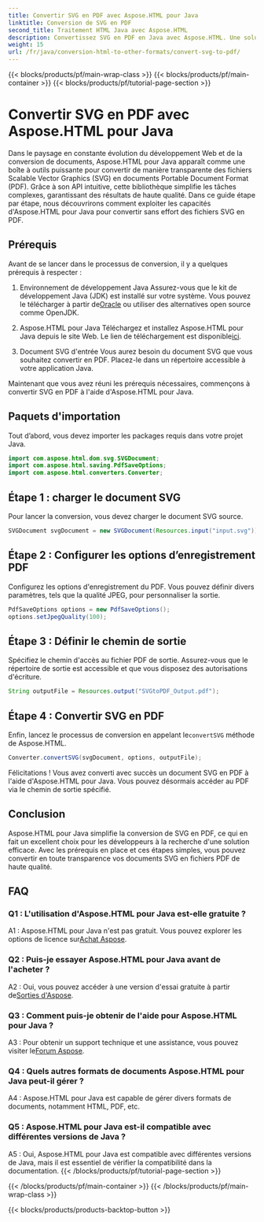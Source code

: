 ```yaml
---
title: Convertir SVG en PDF avec Aspose.HTML pour Java
linktitle: Conversion de SVG en PDF
second_title: Traitement HTML Java avec Aspose.HTML
description: Convertissez SVG en PDF en Java avec Aspose.HTML. Une solution transparente pour une conversion de documents de haute qualité.
weight: 15
url: /fr/java/conversion-html-to-other-formats/convert-svg-to-pdf/
---
```


{{< blocks/products/pf/main-wrap-class >}}
{{< blocks/products/pf/main-container >}}
{{< blocks/products/pf/tutorial-page-section >}}

# Convertir SVG en PDF avec Aspose.HTML pour Java


Dans le paysage en constante évolution du développement Web et de la conversion de documents, Aspose.HTML pour Java apparaît comme une boîte à outils puissante pour convertir de manière transparente des fichiers Scalable Vector Graphics (SVG) en documents Portable Document Format (PDF). Grâce à son API intuitive, cette bibliothèque simplifie les tâches complexes, garantissant des résultats de haute qualité. Dans ce guide étape par étape, nous découvrirons comment exploiter les capacités d'Aspose.HTML pour Java pour convertir sans effort des fichiers SVG en PDF.

## Prérequis

Avant de se lancer dans le processus de conversion, il y a quelques prérequis à respecter :

1. Environnement de développement Java
 Assurez-vous que le kit de développement Java (JDK) est installé sur votre système. Vous pouvez le télécharger à partir de[Oracle](https://www.oracle.com/java/technologies/javase-downloads.html) ou utiliser des alternatives open source comme OpenJDK.

2. Aspose.HTML pour Java
 Téléchargez et installez Aspose.HTML pour Java depuis le site Web. Le lien de téléchargement est disponible[ici](https://releases.aspose.com/html/java/).

3. Document SVG d'entrée
Vous aurez besoin du document SVG que vous souhaitez convertir en PDF. Placez-le dans un répertoire accessible à votre application Java.

Maintenant que vous avez réuni les prérequis nécessaires, commençons à convertir SVG en PDF à l'aide d'Aspose.HTML pour Java.

## Paquets d'importation

Tout d’abord, vous devez importer les packages requis dans votre projet Java.

```java
import com.aspose.html.dom.svg.SVGDocument;
import com.aspose.html.saving.PdfSaveOptions;
import com.aspose.html.converters.Converter;
```

## Étape 1 : charger le document SVG

Pour lancer la conversion, vous devez charger le document SVG source.

```java
SVGDocument svgDocument = new SVGDocument(Resources.input("input.svg"));
```

## Étape 2 : Configurer les options d’enregistrement PDF

Configurez les options d'enregistrement du PDF. Vous pouvez définir divers paramètres, tels que la qualité JPEG, pour personnaliser la sortie.

```java
PdfSaveOptions options = new PdfSaveOptions();
options.setJpegQuality(100);
```

## Étape 3 : Définir le chemin de sortie

Spécifiez le chemin d'accès au fichier PDF de sortie. Assurez-vous que le répertoire de sortie est accessible et que vous disposez des autorisations d'écriture.

```java
String outputFile = Resources.output("SVGtoPDF_Output.pdf");
```

## Étape 4 : Convertir SVG en PDF

 Enfin, lancez le processus de conversion en appelant le`convertSVG` méthode de Aspose.HTML.

```java
Converter.convertSVG(svgDocument, options, outputFile);
```

Félicitations ! Vous avez converti avec succès un document SVG en PDF à l'aide d'Aspose.HTML pour Java. Vous pouvez désormais accéder au PDF via le chemin de sortie spécifié.

## Conclusion

Aspose.HTML pour Java simplifie la conversion de SVG en PDF, ce qui en fait un excellent choix pour les développeurs à la recherche d'une solution efficace. Avec les prérequis en place et ces étapes simples, vous pouvez convertir en toute transparence vos documents SVG en fichiers PDF de haute qualité.

## FAQ

### Q1 : L'utilisation d'Aspose.HTML pour Java est-elle gratuite ?

 A1 : Aspose.HTML pour Java n'est pas gratuit. Vous pouvez explorer les options de licence sur[Achat Aspose](https://purchase.aspose.com/buy).

### Q2 : Puis-je essayer Aspose.HTML pour Java avant de l'acheter ?

 A2 : Oui, vous pouvez accéder à une version d'essai gratuite à partir de[Sorties d'Aspose](https://releases.aspose.com/html/java).

### Q3 : Comment puis-je obtenir de l'aide pour Aspose.HTML pour Java ?

 A3 : Pour obtenir un support technique et une assistance, vous pouvez visiter le[Forum Aspose](https://forum.aspose.com/).

### Q4 : Quels autres formats de documents Aspose.HTML pour Java peut-il gérer ?

A4 : Aspose.HTML pour Java est capable de gérer divers formats de documents, notamment HTML, PDF, etc.

### Q5 : Aspose.HTML pour Java est-il compatible avec différentes versions de Java ?

A5 : Oui, Aspose.HTML pour Java est compatible avec différentes versions de Java, mais il est essentiel de vérifier la compatibilité dans la documentation.
{{< /blocks/products/pf/tutorial-page-section >}}

{{< /blocks/products/pf/main-container >}}
{{< /blocks/products/pf/main-wrap-class >}}

{{< blocks/products/products-backtop-button >}}
